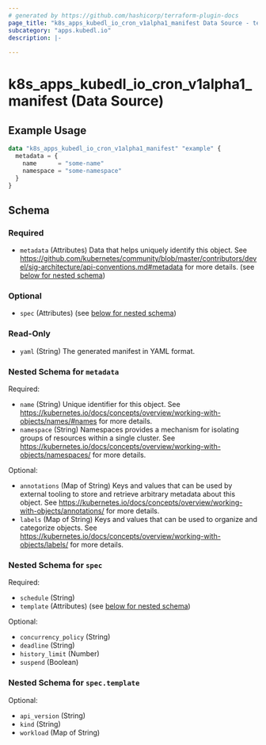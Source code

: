 ```yaml
---
# generated by https://github.com/hashicorp/terraform-plugin-docs
page_title: "k8s_apps_kubedl_io_cron_v1alpha1_manifest Data Source - terraform-provider-k8s"
subcategory: "apps.kubedl.io"
description: |-
  
---
```


# k8s_apps_kubedl_io_cron_v1alpha1_manifest (Data Source)



## Example Usage

```terraform
data "k8s_apps_kubedl_io_cron_v1alpha1_manifest" "example" {
  metadata = {
    name      = "some-name"
    namespace = "some-namespace"
  }
}
```

<!-- schema generated by tfplugindocs -->
## Schema

### Required

- `metadata` (Attributes) Data that helps uniquely identify this object. See https://github.com/kubernetes/community/blob/master/contributors/devel/sig-architecture/api-conventions.md#metadata for more details. (see [below for nested schema](#nestedatt--metadata))

### Optional

- `spec` (Attributes) (see [below for nested schema](#nestedatt--spec))

### Read-Only

- `yaml` (String) The generated manifest in YAML format.

<a id="nestedatt--metadata"></a>
### Nested Schema for `metadata`

Required:

- `name` (String) Unique identifier for this object. See https://kubernetes.io/docs/concepts/overview/working-with-objects/names/#names for more details.
- `namespace` (String) Namespaces provides a mechanism for isolating groups of resources within a single cluster. See https://kubernetes.io/docs/concepts/overview/working-with-objects/namespaces/ for more details.

Optional:

- `annotations` (Map of String) Keys and values that can be used by external tooling to store and retrieve arbitrary metadata about this object. See https://kubernetes.io/docs/concepts/overview/working-with-objects/annotations/ for more details.
- `labels` (Map of String) Keys and values that can be used to organize and categorize objects. See https://kubernetes.io/docs/concepts/overview/working-with-objects/labels/ for more details.


<a id="nestedatt--spec"></a>
### Nested Schema for `spec`

Required:

- `schedule` (String)
- `template` (Attributes) (see [below for nested schema](#nestedatt--spec--template))

Optional:

- `concurrency_policy` (String)
- `deadline` (String)
- `history_limit` (Number)
- `suspend` (Boolean)

<a id="nestedatt--spec--template"></a>
### Nested Schema for `spec.template`

Optional:

- `api_version` (String)
- `kind` (String)
- `workload` (Map of String)
